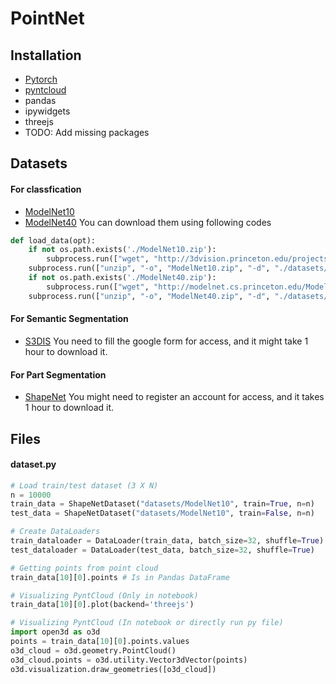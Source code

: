 # PointNet

## Installation
- [Pytorch](https://pytorch.org/get-started/locally/)
- [pyntcloud](https://pyntcloud.readthedocs.io/en/latest/installation.html)
- pandas
- ipywidgets
- threejs
- TODO: Add missing packages

## Datasets
#### For classfication
- [ModelNet10](http://3dvision.princeton.edu/projects/2014/3DShapeNets/ModelNet10.zip)
- [ModelNet40](http://modelnet.cs.princeton.edu/ModelNet40.zip)
You can download them using following codes
```python
def load_data(opt):
    if not os.path.exists('./ModelNet10.zip'):
        subprocess.run(["wget", "http://3dvision.princeton.edu/projects/2014/3DShapeNets/ModelNet10.zip"])
    subprocess.run(["unzip", "-o", "ModelNet10.zip", "-d", "./datasets/"])
    if not os.path.exists('./ModelNet40.zip'):
        subprocess.run(["wget", "http://modelnet.cs.princeton.edu/ModelNet40.zip"])
    subprocess.run(["unzip", "-o", "ModelNet40.zip", "-d", "./datasets/"])
```
#### For Semantic Segmentation
- [S3DIS](http://buildingparser.stanford.edu/dataset.html)
You need to fill the google form for access, and it might take 1 hour to download it.

#### For Part Segmentation
- [ShapeNet](https://shapenet.org/download/shapenetcore)
You might need to register an account for access, and it takes 1 hour to download it.

## Files
#### **dataset.py**
```python
# Load train/test dataset (3 X N)
n = 10000
train_data = ShapeNetDataset("datasets/ModelNet10", train=True, n=n)
test_data = ShapeNetDataset("datasets/ModelNet10", train=False, n=n)

# Create DataLoaders
train_dataloader = DataLoader(train_data, batch_size=32, shuffle=True)
test_dataloader = DataLoader(test_data, batch_size=32, shuffle=True)

# Getting points from point cloud
train_data[10][0].points # Is in Pandas DataFrame

# Visualizing PyntCloud (Only in notebook)
train_data[10][0].plot(backend='threejs')

# Visualizing PyntCloud (In notebook or directly run py file)
import open3d as o3d
points = train_data[10][0].points.values
o3d_cloud = o3d.geometry.PointCloud()
o3d_cloud.points = o3d.utility.Vector3dVector(points)
o3d.visualization.draw_geometries([o3d_cloud])
```